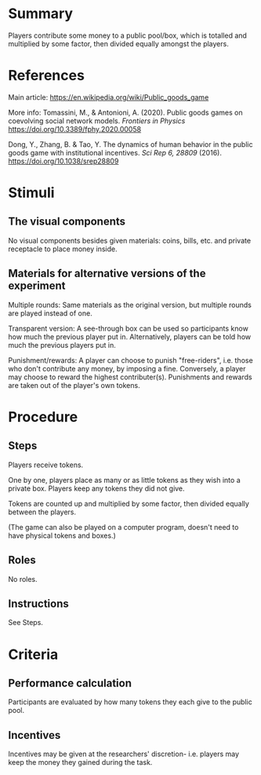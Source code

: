 # Summary

Players contribute some money to a public pool/box, which is totalled and multiplied by some factor, then divided equally amongst the players.

# References

Main article: https://en.wikipedia.org/wiki/Public_goods_game



More info: Tomassini, M., &amp; Antonioni, A. (2020). Public goods games on coevolving social network models. _Frontiers in Physics_ https://doi.org/10.3389/fphy.2020.00058



Dong, Y., Zhang, B. & Tao, Y. The dynamics of human behavior in the public goods game with institutional incentives. _Sci Rep 6, 28809_ (2016). https://doi.org/10.1038/srep28809

# Stimuli
## The visual components

No visual components besides given materials: coins, bills, etc. and private receptacle to place money inside.

## Materials for alternative versions of the experiment 

Multiple rounds: Same materials as the original version, but multiple rounds are played instead of one.

Transparent version: A see-through box can be used so participants know how much the previous player put in. Alternatively, players can be told how much the previous players put in.

Punishment/rewards: A player can choose to punish "free-riders", i.e. those who don't contribute any money, by imposing a fine. Conversely, a player may choose to reward the highest contributer(s). Punishments and rewards are taken out of the player's own tokens.

# Procedure
## Steps

Players receive tokens.

One by one, players place as many or as little tokens as they wish into a private box. Players keep any tokens they did not give.

Tokens are counted up and multiplied by some factor, then divided equally between the players.

(The game can also be played on a computer program, doesn't need to have physical tokens and boxes.)

## Roles 

No roles.

## Instructions

See Steps.

# Criteria
## Performance calculation

Participants are evaluated by how many tokens they each give to the public pool.

## Incentives

Incentives may be given at the researchers' discretion- i.e. players may keep the money they gained during the task.
